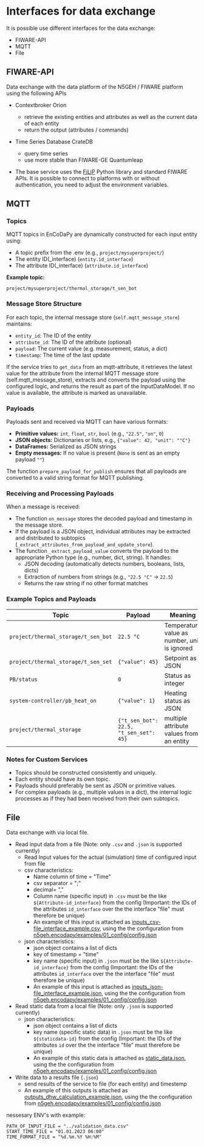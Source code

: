 # Interfaces for data exchange

It is possible use different interfaces for the data exchange:

- FIWARE-API
- MQTT
- File

## FIWARE-API

Data exchange with the data platform of the N5GEH / FIWARE platform using the following APIs

- Contextbroker Orion
  - retrieve the existing entities and attributes as well as the current data of each entity
  - return the output (attributes / commands)
- Time Series Database CrateDB
  - query time series
  - use more stable than FIWARE-GE Quantumleap

- The base service uses the [FiLiP](https://github.com/RWTH-EBC/FiLiP/tree/master/examples) Python library and standard FIWARE APIs. It is possible to connect to platforms with or without authentication, you need to adjust the environment variables.

## MQTT

### Topics

MQTT topics in EnCoDaPy are dynamically constructed for each input entity using:

- A topic prefix from the .env (e.g., `project/mysuperproject/`)
- The entity ID(_interface) (`entity.id_interface`)
- The attribute ID(_interface) (`attribute.id_interface`)

**Example topic:**

```
project/mysuperproject/thermal_storage/t_sen_bot
```

### Message Store Structure

For each topic, the internal message store (`self.mqtt_message_store`) maintains:

- `entity_id`: The ID of the entity
- `attribute_id`: The ID of the attribute (optional)
- `payload`: The current value (e.g. measurement, status, a dict)
- `timestamp`: The time of the last update

If the service tries to `get_data` from an mqtt-attribute, it retrieves the latest value for the attribute from the internal MQTT message store (self.mqtt_message_store), extracts and converts the payload using the configured logic, and returns the result as part of the InputDataModel. If no value is available, the attribute is marked as unavailable.

### Payloads

Payloads sent and received via MQTT can have various formats:

- **Primitive values:** `int`, `float`, `str`, `bool` (e.g., `"22.5"`, `"on"`, `0`)
- **JSON objects:** Dictionaries or lists, e.g., `{"value": 42, "unit": "°C"}`
- **DataFrames:** Serialized as JSON strings
- **Empty messages:** If no value is present (`None` is sent as an empty payload `""`)

The function `prepare_payload_for_publish` ensures that all payloads are converted to a valid string format for MQTT publishing.

### Receiving and Processing Payloads

When a message is received:

- The function `on_message` stores the decoded payload and timestamp in the message store.
- If the payload is a JSON object, individual attributes may be extracted and distributed to subtopics (`_extract_attributes_from_payload_and_update_store`).
- The function `_extract_payload_value` converts the payload to the appropriate Python type (e.g., number, dict, string). It handles:
  - JSON decoding (automatically detects numbers, booleans, lists, dicts)
  - Extraction of numbers from strings (e.g., `"22.5 °C"` → `22.5`)
  - Returns the raw string if no other format matches

### Example Topics and Payloads

| Topic                               | Payload                                      | Meaning                                      |
|-------------------------------------|----------------------------------------------|----------------------------------------------|
| `project/thermal_storage/t_sen_bot` | `22.5 °C`                                    | Temperature value as number, unit is ignored |
| `project/thermal_storage/t_sen_set` | `{"value": 45}`                              | Setpoint as JSON                             |
| `PB/status`                         | `0`                                          | Status as integer                            |
| `system-controller/pb_heat_on`      | `{"value": 1}`                               | Heating status as JSON                       |
| `project/thermal_storage`           | `{"t_sen_bot": 22.5, "t_sen_set": 45}`       | multiple attribute values from an entity     |

### Notes for Custom Services

- Topics should be constructed consistently and uniquely.
- Each entity should have its own topic.
- Payloads should preferably be sent as JSON or primitive values.
- For complex payloads (e.g., multiple values in a dict), the internal logic processes as if they had been received from their own subtopics.

## File

Data exchange with via local file.

- Read input data from a file (Note: only `.csv` and `.json` is supported currently)
  - Read Input values for the actual (simulation) time of configured input from file
  - csv characteristics:
    - Name column of time = "Time"
    - csv separator = ";"
    - decimal= ","
    - Column name (specific input) in `.csv` must be the like `${Attribute-id_interface}` from the config (Important: the IDs of the attributes `id_interface` over the the interface "file" must therefore be unique)
    - An example of this input is attached as [inputs_csv-file_interface_example.csv](./inputs_csv-file_interface_example.csv), using the the configuration from [n5geh.encodapy/examples/01_config/config.json](./../01_config/config.json)
  - json characteristics:
    - json object contains a list of dicts
    - key of timestamp = "time"
    - key name (specific input) in `.json` must be the like `${Attribute-id_interface}` from the config (Important: the IDs of the attributes `id_interface` over the the interface "file" must therefore be unique)
    - An example of this input is attached as [inputs_json-file_interface_example.json](./inputs_json-file_interface_example.json), using the the configuration from [n5geh.encodapy/examples/01_config/config.json](./../01_config/config.json)
- Read static data from a local file (Note: only `.json` is supported currently)
  - json characteristics:
    - json object contains a list of dicts
    - key name (specific static data) in `.json` must be the like `${staticdata-id}` from the config (Important: the IDs of the attributes `id` over the the interface "file" must therefore be unique)
    - An example of this static data is attached as [static_data.json](./static_data.json), using the the configuration from [n5geh.encodapy/examples/01_config/config.json](./../01_config/config.json)
- Write data to a results file (`.json`)
  - send results of the service to file (for each entity) and timestemp
  - An example of this outputs is attached as [outputs_dhw_calculation_example.json](./outputs_dhw_calculation_example.json), using the the configuration from [n5geh.encodapy/examples/01_config/config.json](./../01_config/config.json)

nessesary ENV's with example:

```
PATH_OF_INPUT_FILE = "../validation_data.csv"
START_TIME_FILE = "01.01.2023 06:00"
TIME_FORMAT_FILE = "%d.%m.%Y %H:%M"
```
